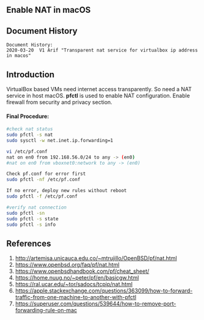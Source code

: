 ## Enable NAT in macOS



## Document History

```
Document History:
2020-03-20	V1 Arif "Transparent nat service for virtualbox ip address in macos"
```



## Introduction

VirtualBox based VMs need internet access transparently. So need a NAT service in host macOS. **pfctl** is used to enable NAT configuration. Enable firewall from security and privacy section. 



#### Final Procedure:

```bash
#check nat status
sudo pfctl -s nat
sudo sysctl -w net.inet.ip.forwarding=1

vi /etc/pf.conf
nat on en0 from 192.168.56.0/24 to any -> (en0)
#nat on en0 from vboxnet0:network to any -> (en0)

Check pf.conf for error first
sudo pfctl -nf /etc/pf.conf

If no error, deploy new rules without reboot
sudo pfctl -f /etc/pf.conf

#verify nat connection
sudo pfctl -sn
sudo pfctl -s state
sudo pfctl -s info
```



## References

1. http://artemisa.unicauca.edu.co/~mtrujillo/OpenBSD/pf/nat.html
2. https://www.openbsd.org/faq/pf/nat.html
3. https://www.openbsdhandbook.com/pf/cheat_sheet/
4. https://home.nuug.no/~peter/pf/en/basicgw.html
5. https://ral.ucar.edu/~tor/sadocs/tcpip/nat.html
6. https://apple.stackexchange.com/questions/363099/how-to-forward-traffic-from-one-machine-to-another-with-pfctl
7. https://superuser.com/questions/539644/how-to-remove-port-forwarding-rule-on-mac

